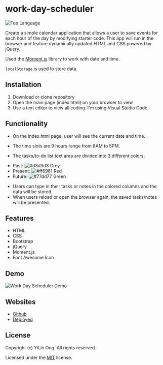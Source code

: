 # work-day-scheduler

![Top Language](https://img.shields.io/github/languages/top/chaunnybby7/weather-dashboard)

Create a simple calendar application that allows a user to save events for each hour of the day by modifying starter code. This app will run in the browser and feature dynamically updated HTML and CSS powered by jQuery.

Used the [Moment.js](https://momentjs.com/) library to work with date and time. 

`localStorage` is used to store data. 
 

## Installation

1. Download or clone repository
2. Open the main page (index.html) on your browser to view
3. Use a text editor to view all coding. I'm using Visual Studio Code. 

## Functionality

- On the index.html page, user will see the current date and time. 
  
- The time slots are 9 hours range from 8AM to 5PM. 
- The tasks/to-do list text area are divided into 3 different colors: 
* Past: ![#d3d3d3](https://via.placeholder.com/15/d3d3d3/000000?text=+)  Grey
* Present: ![#ff6961](https://via.placeholder.com/15/ff6961/000000?text=+) Red
* Future: ![#77dd77](https://via.placeholder.com/15/77dd77/000000?text=+) Green

- Users can type in their tasks or notes in the colored columns and the data will be stored. 
- When users reload or open the browser again, the saved tasks/notes will be presented. 

  
## Features

* HTML
* CSS
* Bootstrap
* jQuery
* Moment.js
* Font Awesome Icon 

## Demo

![Work Day Scheduler Demo]()

## Websites

* [Github](https://github.com/chaunnybby7/weather-dashboard)
* [Deployed](https://chaunnybby7.github.io/weather-dashboard/)

## License

  Copyright (c) YiLin Ong. All rights reserved.
  
  Licensed under the [MIT](LICENSE) license.
